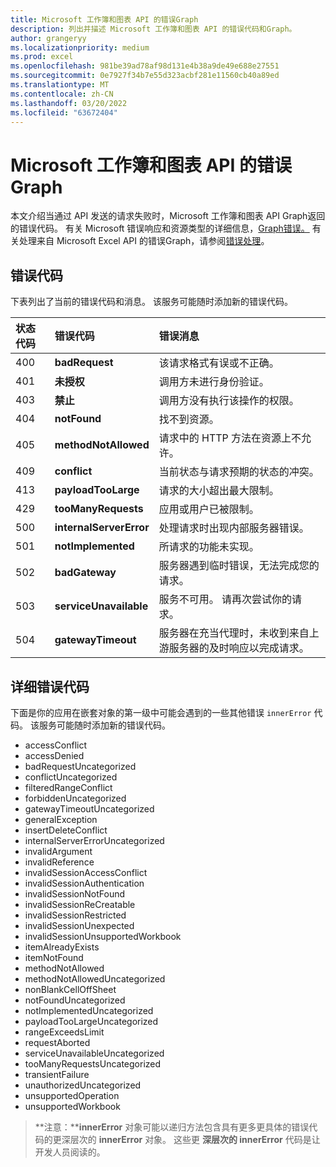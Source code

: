 ```yaml
---
title: Microsoft 工作簿和图表 API 的错误Graph
description: 列出并描述 Microsoft 工作簿和图表 API 的错误代码和Graph。
author: grangeryy
ms.localizationpriority: medium
ms.prod: excel
ms.openlocfilehash: 981be39ad78af98d131e4b38a9de49e688e27551
ms.sourcegitcommit: 0e7927f34b7e55d323acbf281e11560cb40a89ed
ms.translationtype: MT
ms.contentlocale: zh-CN
ms.lasthandoff: 03/20/2022
ms.locfileid: "63672404"
---
```

# <a name="error-codes-for-workbooks-and-charts-apis-in-microsoft-graph"></a>Microsoft 工作簿和图表 API 的错误Graph

本文介绍当通过 API 发送的请求失败时，Microsoft 工作簿和图表 API Graph返回的错误代码。 有关 Microsoft 错误响应和资源类型的详细信息，[Graph错误。](/concepts/errors.md) 有关处理来自 Microsoft Excel API 的错误Graph，请参阅[错误处理](workbook-error-handling.md)。

## <a name="error-code"></a>错误代码

下表列出了当前的错误代码和消息。 该服务可能随时添加新的错误代码。 

| 状态代码               | 错误代码                       | 错误消息
|:--------------------------|:--------------------------|:--------------
|400    | **badRequest**          | 该请求格式有误或不正确。
|401    | **未授权**  | 调用方未进行身份验证。
|403    | **禁止**      | 调用方没有执行该操作的权限。
|404    | **notFound**          | 找不到资源。
|405    | **methodNotAllowed**        | 请求中的 HTTP 方法在资源上不允许。
|409    | **conflict**          | 当前状态与请求预期的状态的冲突。
|413    | **payloadTooLarge**       | 请求的大小超出最大限制。
|429    | **tooManyRequests**     | 应用或用户已被限制。
|500    | **internalServerError**            | 处理请求时出现内部服务器错误。
|501    | **notImplemented**          | 所请求的功能未实现。
|502    | **badGateway**          | 服务器遇到临时错误，无法完成您的请求。
|503    | **serviceUnavailable**      | 服务不可用。 请再次尝试你的请求。
|504    | **gatewayTimeout**        | 服务器在充当代理时，未收到来自上游服务器的及时响应以完成请求。

## <a name="detailed-error-code"></a>详细错误代码
下面是你的应用在嵌套对象的第一级中可能会遇到的一些其他错误 `innerError` 代码。 该服务可能随时添加新的错误代码。

- accessConflict
- accessDenied
- badRequestUncategorized
- conflictUncategorized
- filteredRangeConflict
- forbiddenUncategorized
- gatewayTimeoutUncategorized
- generalException
- insertDeleteConflict
- internalServerErrorUncategorized
- invalidArgument
- invalidReference
- invalidSessionAccessConflict
- invalidSessionAuthentication
- invalidSessionNotFound
- invalidSessionReCreatable
- invalidSessionRestricted
- invalidSessionUnexpected
- invalidSessionUnsupportedWorkbook
- itemAlreadyExists
- itemNotFound
- methodNotAllowed
- methodNotAllowedUncategorized
- nonBlankCellOffSheet
- notFoundUncategorized
- notImplementedUncategorized
- payloadTooLargeUncategorized
- rangeExceedsLimit
- requestAborted
- serviceUnavailableUncategorized
- tooManyRequestsUncategorized
- transientFailure
- unauthorizedUncategorized
- unsupportedOperation
- unsupportedWorkbook

>**注意：****innerError** 对象可能以递归方法包含具有更多更具体的错误代码的更深层次的 **innerError** 对象。 这些更 **深层次的 innerError** 代码是让开发人员阅读的。
<!-- {
  "type": "#page.annotation",
  "description": "Workbook error code and message",
  "keywords": "error response, error codes, innerError, message, code",
  "section": "documentation",
  "tocPath": ""
} -->
